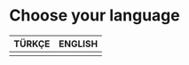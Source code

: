 # Choose your language
| TÜRKÇE  | ENGLISH |
| ------------- | ------------- |
| ![<img src="https://cdn-icons-png.flaticon.com/512/9906/9906530.png" width="250" height="250">](https://cdn-icons-png.flaticon.com/512/9906/9906530.png)  | ![<img src="https://cdn-icons-png.flaticon.com/512/323/323310.png" width="250" height="250">](https://cdn-icons-png.flaticon.com/512/323/323310.png) |
